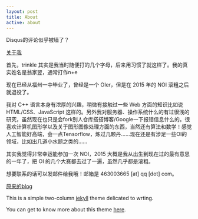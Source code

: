 ```yaml
---
layout: post
title: About
active: about
---
```


Disqus的评论似乎被墙了？

[关于我](https://trinkle23897.github.io/zh/resume.html)

首先，trinkle 其实是我当时随便打的几个字母，后来用习惯了就这样了。我的真实姓名是翁家翌，通常打作n+e

现在已经从福州一中毕业了，曾经是一个 OIer，但是在 2015 年的 NOI 滚粗之后就退役了。

我对 C++ 语言本身有浓厚的兴趣，稍微有接触过一些 Web 方面的知识比如说 HTML/CSS、JavaScript 这样的。另外我对服务器、操作系统什么的有过很浅的研究，虽然现在也只是会fork别人仓库搭搭博客/Google一下报错信息什么的。很喜欢计算机图形学以及关于图形图像处理方面的东西，当然还有算法和数学！感觉人工智能好高端，会一点Tensorflow，炼过几颗丹……现在还是有涉足一些OI的领域，比如出几道小水题之类的……

其实我觉得非常幸运能参加一次 NOI，2015 大概是我从出生到现在过的最有意思的一年了，把 OI 的几个大赛都去过了一遍，虽然几乎都是滚粗。

想要联系的话可以发邮件给我哦！邮箱是 463003665 [at] qq [dot] com。

[原来的blog](http://trinkle.is-programmer.com/)

This is a simple two-column [jekyll](https://jekyllrb.com/) theme delicated to wrting.

You can get to know more about this theme [here]().


